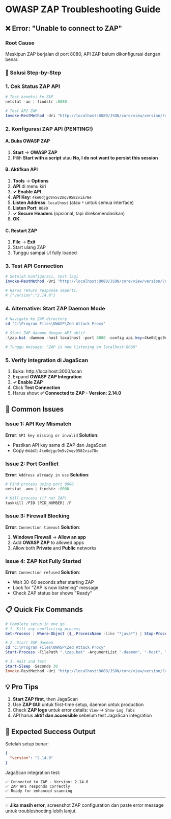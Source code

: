 # OWASP ZAP Troubleshooting Guide

## ❌ Error: "Unable to connect to ZAP"

### Root Cause
Meskipun ZAP berjalan di port 8080, API ZAP belum dikonfigurasi dengan benar.

### 🔧 Solusi Step-by-Step

### 1. **Cek Status ZAP API**
```powershell
# Test koneksi ke ZAP
netstat -an | findstr :8080

# Test API ZAP
Invoke-RestMethod -Uri "http://localhost:8080/JSON/core/view/version/?apikey=4ke0djgc9n5v2mqv9582via78e"
```

### 2. **Konfigurasi ZAP API (PENTING!)**

#### A. Buka OWASP ZAP
1. **Start** → **OWASP ZAP**
2. Pilih **Start with a script** atau **No, I do not want to persist this session**

#### B. Aktifkan API
1. **Tools** → **Options**
2. **API** di menu kiri
3. **✓ Enable API**
4. **API Key**: `4ke0djgc9n5v2mqv9582via78e`
5. **Listen Address**: `localhost` (atau `*` untuk semua interface)
6. **Listen Port**: `8080`
7. **✓ Secure Headers** (opsional, tapi direkomendasikan)
8. **OK**

#### C. Restart ZAP
1. **File** → **Exit**
2. Start ulang ZAP
3. Tunggu sampai UI fully loaded

### 3. **Test API Connection**
```powershell
# Setelah konfigurasi, test lagi
Invoke-RestMethod -Uri "http://localhost:8080/JSON/core/view/version/?apikey=4ke0djgc9n5v2mqv9582via78e"

# Harus return response seperti:
# {"version":"2.14.0"}
```

### 4. **Alternative: Start ZAP Daemon Mode**
```powershell
# Navigate ke ZAP directory
cd "C:\Program Files\OWASP\Zed Attack Proxy"

# Start ZAP daemon dengan API aktif
.\zap.bat -daemon -host localhost -port 8080 -config api.key=4ke0djgc9n5v2mqv9582via78e -config api.addrs.addr.name=.* -config api.addrs.addr.regex=true

# Tunggu message: "ZAP is now listening on localhost:8080"
```

### 5. **Verify Integration di JagaScan**
1. Buka: http://localhost:3000/scan
2. Expand **OWASP ZAP Integration**
3. **✓ Enable ZAP**
4. Click **Test Connection**
5. Harus show: **✅ Connected to ZAP - Version: 2.14.0**

## 🚨 Common Issues

### Issue 1: API Key Mismatch
**Error**: `API key missing or invalid`
**Solution**: 
- Pastikan API key sama di ZAP dan JagaScan
- Copy exact: `4ke0djgc9n5v2mqv9582via78e`

### Issue 2: Port Conflict
**Error**: `Address already in use`
**Solution**:
```powershell
# Find process using port 8080
netstat -ano | findstr :8080

# Kill process (if not ZAP)
taskkill /PID [PID_NUMBER] /F
```

### Issue 3: Firewall Blocking
**Error**: `Connection timeout`
**Solution**:
1. **Windows Firewall** → **Allow an app**
2. Add **OWASP ZAP** to allowed apps
3. Allow both **Private** and **Public** networks

### Issue 4: ZAP Not Fully Started
**Error**: `Connection refused`
**Solution**:
- Wait 30-60 seconds after starting ZAP
- Look for "ZAP is now listening" message
- Check ZAP status bar shows "Ready"

## 📋 Quick Fix Commands

```powershell
# Complete setup in one go
# 1. Kill any conflicting process
Get-Process | Where-Object {$_.ProcessName -like "*java*"} | Stop-Process -Force

# 2. Start ZAP daemon
cd "C:\Program Files\OWASP\Zed Attack Proxy"
Start-Process -FilePath ".\zap.bat" -ArgumentList "-daemon", "-host", "localhost", "-port", "8080", "-config", "api.key=4ke0djgc9n5v2mqv9582via78e"

# 3. Wait and test
Start-Sleep -Seconds 30
Invoke-RestMethod -Uri "http://localhost:8080/JSON/core/view/version/?apikey=4ke0djgc9n5v2mqv9582via78e"
```

## 💡 Pro Tips

1. **Start ZAP first**, then JagaScan
2. Use **ZAP GUI** untuk first-time setup, daemon untuk production
3. Check **ZAP logs** untuk error details: `View` → `Show Log Tabs`
4. API harus **aktif dan accessible** sebelum test JagaScan integration

## 🎯 Expected Success Output

Setelah setup benar:
```json
{
  "version": "2.14.0"
}
```

JagaScan integration test:
```
✅ Connected to ZAP - Version: 2.14.0
✅ ZAP API responds correctly
✅ Ready for enhanced scanning
```

---

💡 **Jika masih error**, screenshot ZAP configuration dan paste error message untuk troubleshooting lebih lanjut.
